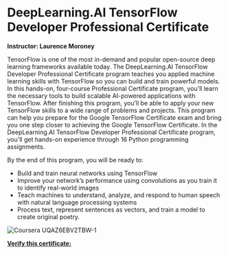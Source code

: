 # DeepLearning.AI TensorFlow Developer Professional Certificate

**Instructor: Laurence Moroney**

TensorFlow is one of the most in-demand and popular open-source deep learning frameworks available today. The DeepLearning.AI TensorFlow Developer Professional Certificate program teaches you applied machine learning skills with TensorFlow so you can build and train powerful models. 
In this hands-on, four-course Professional Certificate program, you’ll learn the necessary tools to build scalable AI-powered applications with TensorFlow. After finishing this program, you’ll be able to apply your new TensorFlow skills to a wide range of problems and projects. This program can help you prepare for the Google TensorFlow Certificate exam and bring you one step closer to achieving the Google TensorFlow Certificate.
In the DeepLearning.AI TensorFlow Developer Professional Certificate program, you'll get hands-on experience through 16 Python programming assignments. 

By the end of this program, you will be ready to:

* Build and train neural networks using TensorFlow
* Improve your network’s performance using convolutions as you train it to identify real-world images
* Teach machines to understand, analyze, and respond to human speech with natural language processing systems
* Process text, represent sentences as vectors, and train a model to create original poetry.



![Coursera UQAZ6EBV2TBW-1](https://user-images.githubusercontent.com/67929803/150994574-043eb957-b332-401f-a88d-c9b411579652.png)

[**Verify this certificate:**](https://coursera.org/verify/professionalcert/UQAZ6EBV2TBW)

